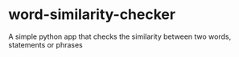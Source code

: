 # word-similarity-checker
A simple python app that checks the similarity between two words, statements or phrases
